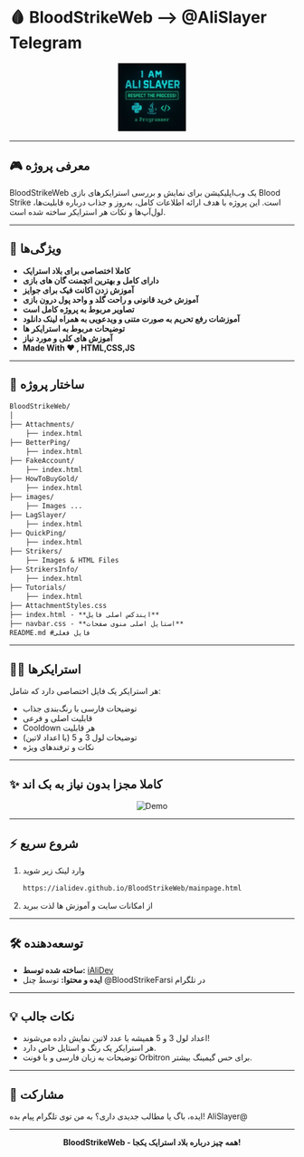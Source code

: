 # 🩸 BloodStrikeWeb --> @AliSlayer Telegram

<div align="center">
  <img src="images/AliSlayer.webp" width="120" alt="BloodStrike Icon" />
</div>

---

## 🎮 معرفی پروژه

BloodStrikeWeb یک وب‌اپلیکیشن برای نمایش و بررسی استرایکرهای بازی Blood Strike است. این پروژه با هدف ارائه اطلاعات کامل، به‌روز و جذاب درباره قابلیت‌ها، لول‌آپ‌ها و نکات هر استرایکر ساخته شده است.

---

## 🚀 ویژگی‌ها

- **کاملا اختصاصی برای بلاد استرایک**
- **دارای کامل و بهترین اتچمنت گان های بازی**
- **آموزش زدن اکانت فیک برای جوایز**
- **آموزش خرید قانونی و راحت گلد و واحد پول درون بازی**
- **تصاویر مربوط به پروژه کامل است**
- **آموزشات رفع تحریم به صورت متنی و ویدعویی به همراه لینک دانلود**
- **توضیحات مربوط به استرایکر ها**
- **آموزش های کلی و مورد نیاز**
- **Made With ♥ , HTML,CSS,JS**
---

## 🧩 ساختار پروژه

```
BloodStrikeWeb/
│
├── Attachments/
    ├── index.html
├── BetterPing/
    ├── index.html
├── FakeAccount/
    ├── index.html
├── HowToBuyGold/
    ├── index.html
├── images/
    ├── Images ...
├── LagSlayer/
    ├── index.html
├── QuickPing/
    ├── index.html
├── Strikers/
    ├── Images & HTML Files
├── StrikersInfo/
    ├── index.html
├── Tutorials/
    ├── index.html
├── AttachmentStyles.css
├── index.html - **ایندکس اصلی فایل**
├── navbar.css - **استایل اصلی منوی صفحات**
README.md #فایل فعلی
```

---

## 🦸‍♂️ استرایکرها

هر استرایکر یک فایل اختصاصی دارد که شامل:
- توضیحات فارسی با رنگ‌بندی جذاب
- قابلیت اصلی و فرعی
- Cooldown هر قابلیت
- توضیحات لول 3 و 5 (با اعداد لاتین)
- نکات و ترفندهای ویژه

---

## ✨ کاملا مجزا بدون نیاز به بک اند

<div align="center">
  <img src="https://media3.giphy.com/media/v1.Y2lkPTc5MGI3NjExbzd6cjhubWtpdXg5dGI0anJsMmZ5Z2ltczJucWdzODlrZzQ5NXVlOSZlcD12MV9pbnRlcm5hbF9naWZfYnlfaWQmY3Q9Zw/KGhpQ5NMoWKQurlHwI/giphy.gif" width="400" alt="Demo" />
</div>

---

## ⚡ شروع سریع

1. وارد لینک زیر شوید
   ```bash
   https://ialidev.github.io/BloodStrikeWeb/mainpage.html
   ```
2. از امکانات سایت و آموزش ها لذت ببرید

---

## 🛠 توسعه‌دهنده

- **ساخته شده توسط:** [iAliDev](https://github.com/iAliDev)
- **ایده و محتوا:** توسط چنل @BloodStrikeFarsi در تلگرام

---

## 💡 نکات جالب

- اعداد لول 3 و 5 همیشه با عدد لاتین نمایش داده می‌شوند!
- هر استرایکر یک رنگ و استایل خاص دارد.
- توضیحات به زبان فارسی و با فونت Orbitron برای حس گیمینگ بیشتر.

---

## 📢 مشارکت

ایده، باگ یا مطالب جدیدی داری؟ به من توی تلگرام پیام بده! AliSlayer@

---

<div align="center">
  <b>BloodStrikeWeb - همه چیز درباره بلاد استرایک یکجا!</b>
</div>

